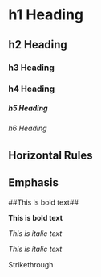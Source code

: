 # h1 Heading
## h2 Heading 
### h3 Heading
### h4 Heading
##### h5 Heading
###### h6 Heading


## Horizontal Rules



## Emphasis


##This is bold text##

__This is bold text__

*This is italic text*

_This is italic text_

Strikethrough
